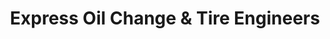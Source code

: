 ---
title: "Express Oil Change & Tire Engineers"
url: /tarrant/express-oil-change-und-tire-engineers/
shop: Reifen
---